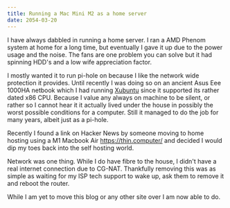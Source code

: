 ```yaml
---
title: Running a Mac Mini M2 as a home server
date: 2054-03-20
---
```


I have always dabbled in running a home server. I ran a AMD Phenom system at home for a long time, but eventually I gave it up due to the power usage and the noise. The fans are one problem you can solve but it had spinning HDD's and a low wife appreciation factor.

I mostly wanted it to run pi-hole on because I like the network wide protection it provides. Until recently I was doing so on an ancient Asus Eee 1000HA netbook which I had running [Xubuntu](https://xubuntu.org/) since it supported its rather dated x86 CPU. Because I value any always on machine to be silent, or rather so I cannot hear it it actually lived under the house in possibly the worst possible conditions for a computer. Still it managed to do the job for many years, albeit just as a pi-hole.

Recently I found a link on Hacker News by someone moving to home hosting using a M1 Macbook Air <https://thin.computer/> and decided I would dip my toes back into the self hosting world.

Network was one thing. While I do have fibre to the house, I didn't have a real internet connection due to CG-NAT. Thankfully removing this was as simple as waiting for my ISP tech support to wake up, ask them to remove it and reboot the router.

While I am yet to move this blog or any other site over I am now able to do.
